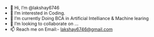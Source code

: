 - 👋 Hi, I’m @lakshay6746
- 👀 I’m interested in Coding.
- 🌱 I’m currently Doing BCA in Artificial Intelliance & Machine learing 
- 💞️ I’m looking to collaborate on ...
- 📫 Reach me on Email:- lakshay6746@gmail.com 
<!---
lakshay6746/lakshay6746 is a ✨ special ✨ repository because its `README.md` (this file) appears on your GitHub profile.
You can click the Preview link to take a look at your changes.
--->
